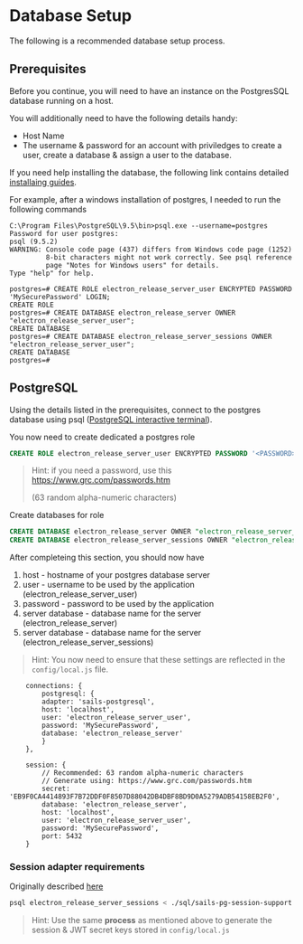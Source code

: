 # Database Setup
The following is a recommended database setup process.

## Prerequisites
Before you continue, you will need to have an instance on the PostgresSQL database running on a host. 

You will additionally need to have the following details handy:
- Host Name
- The username & password for an account with priviledges to create a user, create a database & assign a user to the database.

If you need help installing the database, the following link contains detailed [installaing guides](https://wiki.postgresql.org/wiki/Detailed_installation_guides).

For example, after a windows installation of postgres, I needed to run the following commands
```
C:\Program Files\PostgreSQL\9.5\bin>psql.exe --username=postgres
Password for user postgres:
psql (9.5.2)
WARNING: Console code page (437) differs from Windows code page (1252)
         8-bit characters might not work correctly. See psql reference
         page "Notes for Windows users" for details.
Type "help" for help.

postgres=# CREATE ROLE electron_release_server_user ENCRYPTED PASSWORD 'MySecurePassword' LOGIN;
CREATE ROLE
postgres=# CREATE DATABASE electron_release_server OWNER "electron_release_server_user";
CREATE DATABASE
postgres=# CREATE DATABASE electron_release_server_sessions OWNER "electron_release_server_user";
CREATE DATABASE
postgres=#
``` 

## PostgreSQL
Using the details listed in the prerequisites, connect to the postgres database using psql ([PostgreSQL interactive terminal](http://www.postgresql.org/docs/9.2/static/app-psql.html)).  

You now need to create dedicated a postgres role
```sql
CREATE ROLE electron_release_server_user ENCRYPTED PASSWORD '<PASSWORD>' LOGIN;
```
> Hint: if you need a password, use this https://www.grc.com/passwords.htm
>
> (63 random alpha-numeric characters)

Create databases for role
```sql
CREATE DATABASE electron_release_server OWNER "electron_release_server_user";
CREATE DATABASE electron_release_server_sessions OWNER "electron_release_server_user";
```
After completeing this section, you should now have
1. host - hostname of your postgres database server
2. user - username to be used by the application (electron_release_server_user)
3. password - password to be used by the application 
4. server database - database name for the server (electron_release_server)
5. server database - database name for the server (electron_release_server_sessions)
> Hint: You now need to ensure that these settings are reflected in the `config/local.js` file.

```
    connections: {
        postgresql: {
        adapter: 'sails-postgresql',
        host: 'localhost',
        user: 'electron_release_server_user',
        password: 'MySecurePassword',
        database: 'electron_release_server'
        }
    },

    session: {
        // Recommended: 63 random alpha-numeric characters
        // Generate using: https://www.grc.com/passwords.htm
        secret: 'EB9F0CA4414893F7B72DDF0F8507D88042DB4DBF8BD9D0A5279ADB54158EB2F0',
        database: 'electron_release_server',
        host: 'localhost',
        user: 'electron_release_server_user',
        password: 'MySecurePassword',
        port: 5432
    }
```

### Session adapter requirements
Originally described [here](https://github.com/ravitej91/sails-pg-session)

```bash
psql electron_release_server_sessions < ./sql/sails-pg-session-support.sql postgres
```
> Hint: Use the same **process** as mentioned above to generate the session & JWT secret keys stored in `config/local.js`

